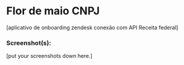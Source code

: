 # Flor de maio CNPJ
[aplicativo de onboarding zendesk conexão com API Receita federal]

### Screenshot(s):
[put your screenshots down here.]